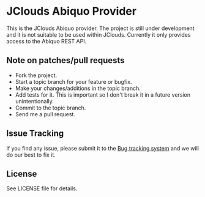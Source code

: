 JClouds Abiquo Provider
=======================

This is the JClouds Abiquo provider. The project is still under
development and it is not suitable to be used within JClouds.
Currently it only provides access to the Abiquo REST API.


Note on patches/pull requests
-----------------------------
 
 * Fork the project.
 * Start a topic branch for your feature or bugfix.
 * Make your changes/additions in the topic branch.
 * Add tests for it. This is important so I don't break it in a future version unintentionally.
 * Commit to the topic branch.
 * Send me a pull request.


Issue Tracking
--------------

If you find any issue, please submit it to the [Bug tracking system](https://github.com/nacx/jclouds-abiquo/issues) and we
will do our best to fix it.


License
-------

See LICENSE file for details.

